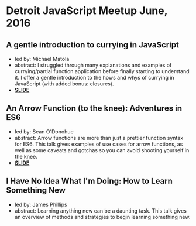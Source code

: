# Detroit JavaScript Meetup June, 2016

## A gentle introduction to currying in JavaScript
  * led by: Michael Matola
  * abstract: I struggled through many explanations and examples of currying/partial function application before finally starting to understand it. I offer a gentle introduction to the hows and whys of currying in JavaScript (with added bonus: closures).
  * [**SLIDE**](misc/MikeMatolaMeetup2.md)

## An Arrow Function (to the knee): Adventures in ES6
  * led by: Sean O'Donohue
  * abstract: Arrow functions are more than just a prettier function syntax for ES6. This talk gives examples of use cases for arrow functions, as well as some caveats and gotchas so you can avoid shooting yourself in the knee.
  * [**SLIDE**](https://docs.google.com/presentation/d/1GQcxMDoC_O6EEDoKNySNIFaPWGpET9TO0m5M25sSju4/edit#slide=id.p)

## I Have No Idea What I'm Doing: How to Learn Something New
  * led by: James Phillips
  * abstract: Learning anything new can be a daunting task. This talk gives an overview of methods and strategies to begin learning something new.